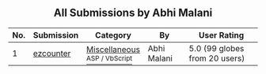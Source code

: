 ﻿<div align="center">

## All Submissions by Abhi Malani

</div>

No.  | Submission | Category | By   | User Rating
---- | ---------- | -------- | ---- | -----------
1 | [ezcounter<br />](https://github.com/Planet-Source-Code/abhi-malani-ezcounter__4-7394) | [Miscellaneous<br /><sup>ASP / VbScript</sup>](../ByCategory/miscellaneous__4-1.md) | Abhi Malani | 5.0 (99 globes from 20 users)
